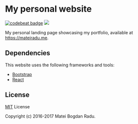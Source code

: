 # My personal website
[![codebeat badge](https://codebeat.co/badges/483c56f4-4901-4a1e-a640-d92399c0a9da)](https://codebeat.co/projects/github-com-mateiradu-personal-website-master) [![](https://img.shields.io/badge/Bootstrap-v4.0.0--alpha.6-yellow.svg?colorB=563d7c)](https://v4-alpha.getbootstrap.com/)

My personal landing page showcasing my portfolio, available at <https://mateiradu.me>.

## Dependencies
This website uses the following frameworks and tools:

* [Bootstrap](https://v4-alpha.getbootstrap.com/)
* [React](https://facebook.github.io/react/)

## License
[MIT](https://github.com/UnigramDev/unigramdev.github.io/blob/master/LICENSE) License

Copyright (c) 2016-2017 Matei Bogdan Radu.